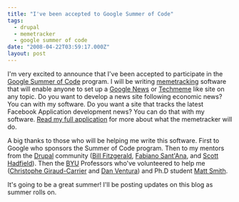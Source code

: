 ```yaml
---
title: "I've been accepted to Google Summer of Code"
tags:
  - drupal
  - memetracker
  - google summer of code
date: "2008-04-22T03:59:17.000Z"
layout: post
---
```


I'm very excited to announce that I've been accepted to participate in the [Google Summer of Code][0] program. I will be writing [memetracking][1] software that will enable anyone to set up a [Google News][2] or [Techmeme][3] like site on any topic. Do you want to develop a news site following economic news? You can with my software. Do you want a site that tracks the latest Facebook Application development news? You can do that with my software. [Read my full application][4] for more about what the memetracker will do.

A big thanks to those who will be helping me write this software. First to Google who sponsors the Summer of Code program. Then to my mentors from the [Drupal][5] community ([Bill Fitzgerald][6], [Fabiano Sant'Ana][7], and [Scott Hadfield][8]). Then the [BYU][9] Professors who've volunteered to help me ([Christophe Giraud-Carrier][10] and [Dan Ventura][11]) and Ph.D student [Matt Smith][12].

It's going to be a great summer! I'll be posting updates on this blog as summer rolls on.


[0]: http://en.wikipedia.org/wiki/Google_Summer_of_Code
[1]: http://en.wikipedia.org/wiki/Memetracker
[2]: http://news.google.com
[3]: http://techmeme.com
[4]: /drupal-memetracker-module-my-google-summer-of-code-application/
[5]: http://drupal.org
[6]: http://www.funnymonkey.com/
[7]: http://wundo.net/
[8]: http://scotthadfield.ca/
[9]: http://byu.edu
[10]: https://cs.byu.edu/faculty/giraudcarrier_christophe
[11]: http://axon.cs.byu.edu/Dan/
[12]: http://dml.cs.byu.edu/~smitty/